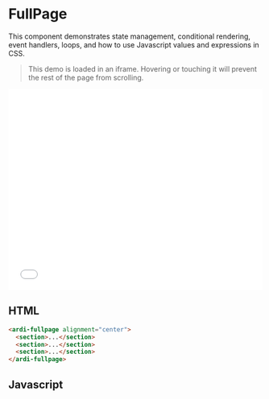 # FullPage

This component demonstrates state management, conditional rendering, event handlers, loops, and how to use Javascript values and expressions in CSS.

> This demo is loaded in an iframe. Hovering or touching it will prevent the rest of the page from scrolling.

<iframe src="/assets/fullpage.html" style="height: 400px; width: 100%; border: 0;"></iframe>

<script>
const ts = document.createElement('script')
ts.type="module"
ts.innerHTML = `
	import {lock, unlock} from '//cdn.skypack.dev/tua-body-scroll-lock'
	const frame = document.querySelector('iframe')
	frame?.addEventListener('mouseover', () => {
		lock(document.body)
	})
	frame?.addEventListener('mouseleave', () => {
		unlock(document.body)
	})
`
document.body.appendChild(ts)
</script>

## HTML

```html
<ardi-fullpage alignment="center">
  <section>...</section>
  <section>...</section>
  <section>...</section>
</ardi-fullpage>
```

## Javascript

[](../components/fullpage.js ':include')
